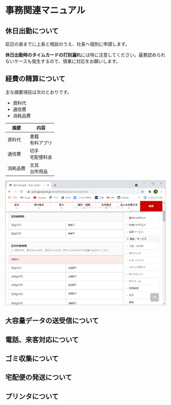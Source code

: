 # 事務関連マニュアル
## 休日出勤について
前日の昼までに上長と相談のうえ、社長へ個別に申請します。

**休日出勤時のタイムカードの打刻漏れ**には特に注意してください。最悪認められないケースも発生するので、慎重に対応をお願いします。

## 経費の精算について
主な摘要項目は次のとおりです。
- 資料代
- 通信費
- 消耗品費

|摘要   |内容
|--|--
|資料代     |書籍<br>有料アプリ
|通信費     |切手<br>宅配便料金
|消耗品費   |文具<br>台所用品

![切手代](img/one_price.png)

## 大容量データの送受信について
## 電話、来客対応について
## ゴミ収集について
## 宅配便の発送について
## プリンタについて